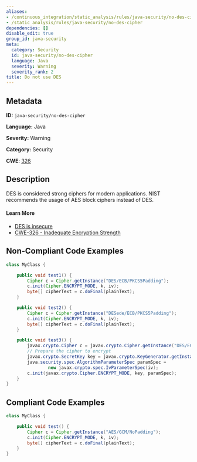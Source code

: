 ```yaml
---
aliases:
- /continuous_integration/static_analysis/rules/java-security/no-des-cipher
- /static_analysis/rules/java-security/no-des-cipher
dependencies: []
disable_edit: true
group_id: java-security
meta:
  category: Security
  id: java-security/no-des-cipher
  language: Java
  severity: Warning
  severity_rank: 2
title: Do not use DES
---
```

<!--  SOURCED FROM https://github.com/DataDog/datadog-static-analyzer-rule-docs -->


## Metadata
**ID:** `java-security/no-des-cipher`

**Language:** Java

**Severity:** Warning

**Category:** Security

**CWE**: [326](https://cwe.mitre.org/data/definitions/326.html)

## Description
DES is considered strong ciphers for modern applications. NIST recommends the usage of AES block ciphers instead of DES.

#### Learn More

 - [DES is insecure](https://find-sec-bugs.github.io/bugs.htm#DES_USAGE)
 - [CWE-326 - Inadequate Encryption Strength](https://cwe.mitre.org/data/definitions/326.html)

## Non-Compliant Code Examples
```java
class MyClass {

    public void test1() {
        Cipher c = Cipher.getInstance("DES/ECB/PKCS5Padding");
        c.init(Cipher.ENCRYPT_MODE, k, iv);
        byte[] cipherText = c.doFinal(plainText);
    }

    public void test2() {
        Cipher c = Cipher.getInstance("DESede/ECB/PKCS5Padding");
        c.init(Cipher.ENCRYPT_MODE, k, iv);
        byte[] cipherText = c.doFinal(plainText);
    }

    public void test3() {
        javax.crypto.Cipher c = javax.crypto.Cipher.getInstance("DES/ECB/PKCS5Padding");
        // Prepare the cipher to encrypt
        javax.crypto.SecretKey key = javax.crypto.KeyGenerator.getInstance("DES").generateKey();
        java.security.spec.AlgorithmParameterSpec paramSpec =
                new javax.crypto.spec.IvParameterSpec(iv);
        c.init(javax.crypto.Cipher.ENCRYPT_MODE, key, paramSpec);
    }
}
```

## Compliant Code Examples
```java
class MyClass {

    public void test() {
        Cipher c = Cipher.getInstance("AES/GCM/NoPadding");
        c.init(Cipher.ENCRYPT_MODE, k, iv);
        byte[] cipherText = c.doFinal(plainText);
    }
}
```

